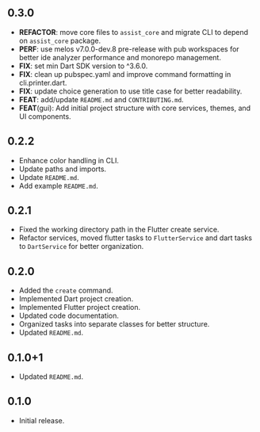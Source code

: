 ## 0.3.0

- **REFACTOR**: move core files to `assist_core` and migrate CLI to depend on `assist_core` package.
- **PERF**: use melos v7.0.0-dev.8 pre-release with pub workspaces for better ide analyzer
  performance and monorepo management.
- **FIX**: set min Dart SDK version to ^3.6.0.
- **FIX**: clean up pubspec.yaml and improve command formatting in cli.printer.dart.
- **FIX**: update choice generation to use title case for better readability.
- **FEAT**: add/update `README.md` and `CONTRIBUTING.md`.
- **FEAT**(gui): Add initial project structure with core services, themes, and UI components.

## 0.2.2

- Enhance color handling in CLI.
- Update paths and imports.
- Update `README.md`.
- Add example `README.md`.

## 0.2.1

- Fixed the working directory path in the Flutter create service.
- Refactor services, moved flutter tasks to `FlutterService` and dart tasks to `DartService` for
  better organization.

## 0.2.0

- Added the `create` command.
- Implemented Dart project creation.
- Implemented Flutter project creation.
- Updated code documentation.
- Organized tasks into separate classes for better structure.
- Updated `README.md`.

## 0.1.0+1

- Updated `README.md`.

## 0.1.0

- Initial release.